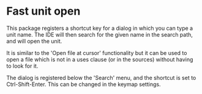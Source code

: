 # Fast unit open

This package registers a shortcut key for a dialog in which you can type a
unit name. The IDE will then search for the given name in the search path,
and will open the unit.

It is similar to the 'Open file at cursor' functionality but it can be used
to open a file which is not in a uses clause (or in the sources) without
having to look for it.

The dialog is registered below the 'Search' menu, and the shortcut is set to
Ctrl-Shift-Enter. This can be changed in the keymap settings.
